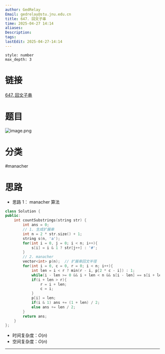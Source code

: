 ```yaml
---
author: GedRelay
Email: gedrelay@stu.jnu.edu.cn
title: 647. 回文子串
time: 2025-04-27 14:14
aliases: 
Description: 
tags: 
lastEdit: 2025-04-27-14:14
---
```


```toc
style: number
max_depth: 3
```

# 链接
[647. 回文子串](https://leetcode.cn/problems/palindromic-substrings/) 

# 题目
![image.png](https://ged-pic-bed.oss-cn-guangzhou.aliyuncs.com/img/202504271414467.png)


# 分类
#manacher 

# 思路
- 思路 1：
manacher 算法

```cpp
class Solution {
public:
    int countSubstrings(string str) {
        int ans = 0;
        // 1. 生成扩展串
        int n = 2 * str.size() + 1;
        string s(n, 'a');
        for(int i = 0, j = 0; i < n; i++){
            s[i] = i & 1 ? str[j++] : '#';
        }
        // 2. manacher
        vector<int> p(n);  // 扩展串回文半径
        for(int i = 0, c = 0, r = 0; i < n; i++){
            int len = i < r ? min(r - i, p[2 * c - i]) : 1;
            while(i - len >= 0 && i + len < n && s[i - len] == s[i + len]) len++;
            if(i + len > r){
                r = i + len;
                c = i;
            }
            p[i] = len;
            if(i & 1) ans += (1 + len) / 2;
            else ans += len / 2;
        }
        return ans;
    }
};
```


- 时间复杂度：${O\left( n \right)  }$ 
- 空间复杂度：${O\left( n \right)  }$ 


---

